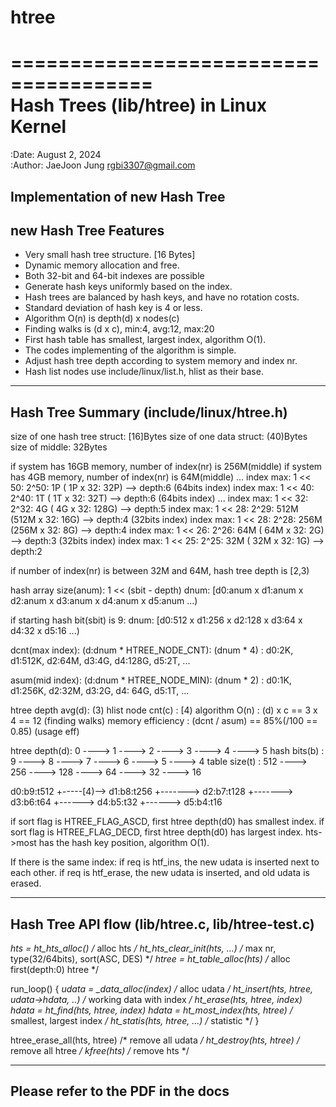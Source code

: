 # htree
======================================                                          
Hash Trees (lib/htree) in Linux Kernel                                          
======================================                                          
                                                                                
:Date: August 2, 2024                                                           
:Author: JaeJoon Jung <rgbi3307@gmail.com>

Implementation of new Hash Tree
-----------------------------------------------------------------
new Hash Tree Features
-----------------------------------------------------------------
* Very small hash tree structure. [16 Bytes]
* Dynamic memory allocation and free.
* Both 32-bit and 64-bit indexes are possible
* Generate hash keys uniformly based on the index.
* Hash trees are balanced by hash keys, and have no rotation costs.
* Standard deviation of hash key is 4 or less.
* Algorithm O(n) is depth(d) x nodes(c)
* Finding walks is (d x c), min:4, avg:12, max:20
* First hash table has smallest, largest index, algorithm O(1).
* The codes implementing of the algorithm is simple.
* Adjust hash tree depth according to system memory and index nr.
* Hash list nodes use include/linux/list.h, hlist as their base.
-----------------------------------------------------------------

Hash Tree Summary (include/linux/htree.h)
-----------------------------------------------------------------

 size of one hash tree struct: [16]Bytes
 size of one data struct: (40)Bytes
 size of middle: 32Bytes

 if system has 16GB memory, number of index(nr) is 256M(middle)
 if system has  4GB memory, number of index(nr) is  64M(middle)
 ...
 index max: 1 << 50: 2^50:   1P (  1P x 32:  32P) --> depth:6 (64bits index)
 index max: 1 << 40: 2^40:   1T (  1T x 32:  32T) --> depth:6 (64bits index)
 ...
 index max: 1 << 32: 2^32:   4G (  4G x 32: 128G) --> depth:5
 index max: 1 << 28: 2^29: 512M (512M x 32:  16G) --> depth:4 (32bits index)
 index max: 1 << 28: 2^28: 256M (256M x 32:   8G) --> depth:4
 index max: 1 << 26: 2^26:  64M ( 64M x 32:   2G) --> depth:3 (32bits index)
 index max: 1 << 25: 2^25:  32M ( 32M x 32:   1G) --> depth:2

 if number of index(nr) is between 32M and 64M, hash tree depth is [2,3)

 hash array size(anum): 1 << (sbit - depth)
 dnum: [d0:anum x d1:anum x d2:anum x d3:anum x d4:anum x d5:anum ...)

 if starting hash bit(sbit) is 9:
 dnum: [d0:512  x d1:256  x d2:128  x d3:64   x d4:32   x d5:16   ...)

 dcnt(max index): (d:dnum * HTREE_NODE_CNT): (dnum * 4)
     : d0:2K, d1:512K, d2:64M, d3:4G, d4:128G, d5:2T, ...

 asum(mid index): (d:dnum * HTREE_NODE_MIN): (dnum * 2)
     : d0:1K, d1:256K, d2:32M, d3:2G, d4: 64G, d5:1T, ...

 htree depth avg(d): (3)
 hlist node cnt(c) : [4)
 algorithm O(n)    : (d) x c == 3 x 4 == 12 (finding walks)
 memory efficiency : (dcnt / asum) == 85%(/100 == 0.85) (usage eff)

 htree depth(d):   0 ---->   1 ---->   2 ---->  3 ---->  4 ---->  5
 hash bits(b)  :   9 ---->   8 ---->   7 ---->  6 ---->  5 ---->  4
 table size(t) : 512 ----> 256 ----> 128 ----> 64 ----> 32 ----> 16

 d0:b9:t512
    +-----[4)--> d1:b8:t256
                    +-------> d2:b7:t128
                                 +-------> d3:b6:t64
                                              +------> d4:b5:t32
                                                          +------> d5:b4:t16

 if sort flag is HTREE_FLAG_ASCD, first htree depth(d0) has smallest index.
 if sort flag is HTREE_FLAG_DECD, first htree depth(d0) has largest index.
 hts->most has the hash key position, algorithm O(1).

 If there is the same index:
 if req is htf_ins, the new udata is inserted next to each other.
 if req is htf_erase, the new udata is inserted, and old udata is erased.

-----------------------------------------------------------------------------
Hash Tree API flow (lib/htree.c, lib/htree-test.c)
-----------------------------------------------------------------------------

*hts = ht_hts_alloc()           /* alloc hts */
ht_hts_clear_init(hts, ...)	/* max nr, type(32/64bits), sort(ASC, DES) */
*htree = ht_table_alloc(hts)    /* alloc first(depth:0) htree */

run_loop() {
	*udata = _data_alloc(index)             /* alloc udata */
	ht_insert(hts, htree, udata->hdata, ..)	/* working data with index */
	ht_erase(hts, htree, index)
	hdata = ht_find(hts, htree, index)
	hdata = ht_most_index(hts, htree)	/* smallest, largest index */
	ht_statis(hts, htree, ...)		/* statistic */
}

htree_erase_all(hts, htree)     /* remove all udata */
ht_destroy(hts, htree)          /* remove all htree */
kfree(hts)                      /* remove hts */

-----------------------------------------------------------------------------
Please refer to the PDF in the docs
-----------------------------------------------------------------------------
